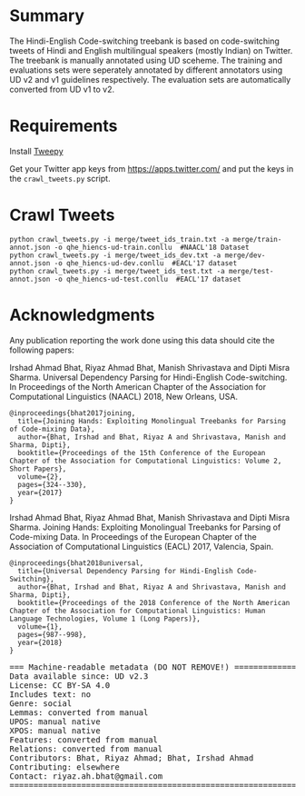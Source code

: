 # Summary

The Hindi-English Code-switching treebank is based on code-switching tweets of Hindi and English multilingual speakers (mostly Indian) on Twitter. The treebank is manually annotated using UD sceheme. The training and evaluations sets were seperately annotated by different annotators using UD v2 and v1 guidelines respectively. The evaluation sets are automatically converted from UD v1 to v2. 
# Requirements

Install [Tweepy](https://github.com/tweepy/tweepy)

Get your Twitter app keys from https://apps.twitter.com/ and put the keys in the ``crawl_tweets.py`` script.


# Crawl Tweets

    python crawl_tweets.py -i merge/tweet_ids_train.txt -a merge/train-annot.json -o qhe_hiencs-ud-train.conllu  #NAACL'18 Dataset
    python crawl_tweets.py -i merge/tweet_ids_dev.txt -a merge/dev-annot.json -o qhe_hiencs-ud-dev.conllu  #EACL'17 dataset
    python crawl_tweets.py -i merge/tweet_ids_test.txt -a merge/test-annot.json -o qhe_hiencs-ud-test.conllu  #EACL'17 dataset


# Acknowledgments

Any publication reporting the work done using this data should cite the following papers:

Irshad Ahmad Bhat, Riyaz Ahmad Bhat, Manish Shrivastava and Dipti Misra Sharma. Universal Dependency Parsing for Hindi-English Code-switching. In Proceedings of the North American Chapter of the Association for Computational Linguistics (NAACL) 2018, New Orleans, USA.


    @inproceedings{bhat2017joining, 
      title={Joining Hands: Exploiting Monolingual Treebanks for Parsing of Code-mixing Data},
      author={Bhat, Irshad and Bhat, Riyaz A and Shrivastava, Manish and Sharma, Dipti},
      booktitle={Proceedings of the 15th Conference of the European Chapter of the Association for Computational Linguistics: Volume 2, Short Papers},
      volume={2},
      pages={324--330},
      year={2017}
    }

Irshad Ahmad Bhat, Riyaz Ahmad Bhat, Manish Shrivastava and Dipti Misra Sharma. Joining Hands: Exploiting Monolingual Treebanks for Parsing of Code-mixing Data. In Proceedings of the European Chapter of the Association of Computational Linguistics (EACL) 2017, Valencia, Spain.

    
    @inproceedings{bhat2018universal,
      title={Universal Dependency Parsing for Hindi-English Code-Switching},
      author={Bhat, Irshad and Bhat, Riyaz A and Shrivastava, Manish and Sharma, Dipti},
      booktitle={Proceedings of the 2018 Conference of the North American Chapter of the Association for Computational Linguistics: Human Language Technologies, Volume 1 (Long Papers)},
      volume={1},
      pages={987--998},
      year={2018}
    }


<pre>
=== Machine-readable metadata (DO NOT REMOVE!) ================================
Data available since: UD v2.3
License: CC BY-SA 4.0
Includes text: no
Genre: social
Lemmas: converted from manual
UPOS: manual native
XPOS: manual native
Features: converted from manual
Relations: converted from manual
Contributors: Bhat, Riyaz Ahmad; Bhat, Irshad Ahmad
Contributing: elsewhere
Contact: riyaz.ah.bhat@gmail.com
===============================================================================
</pre>
